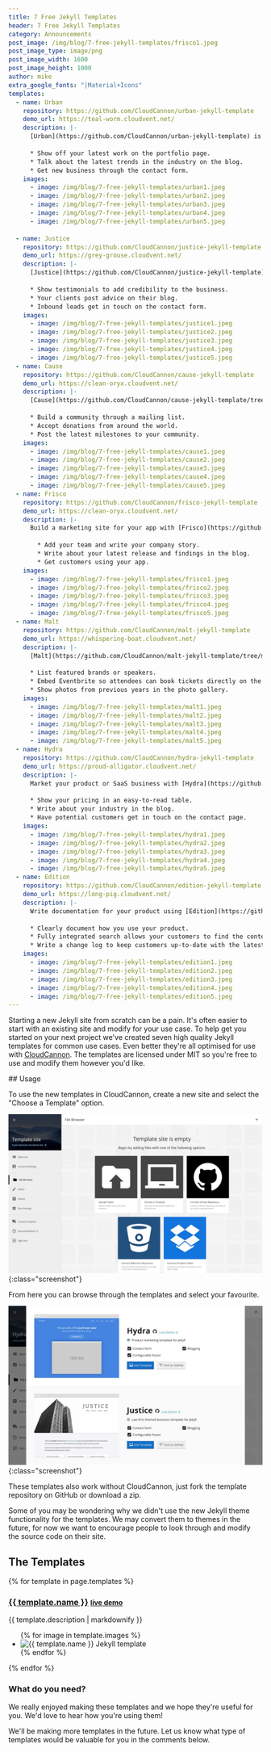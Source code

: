```yaml
---
title: 7 Free Jekyll Templates
header: 7 Free Jekyll Templates
category: Announcements
post_image: /img/blog/7-free-jekyll-templates/frisco1.jpeg
post_image_type: image/png
post_image_width: 1600
post_image_height: 1000
author: mike
extra_google_fonts: "|Material+Icons"
templates:
  - name: Urban
    repository: https://github.com/CloudCannon/urban-jekyll-template
    demo_url: https://teal-worm.cloudvent.net/
    description: |-
      [Urban](https://github.com/CloudCannon/urban-jekyll-template) is the perfect starting point for your Agency website.

      * Show off your latest work on the portfolio page.
      * Talk about the latest trends in the industry on the blog.
      * Get new business through the contact form.
    images:
      - image: /img/blog/7-free-jekyll-templates/urban1.jpeg
      - image: /img/blog/7-free-jekyll-templates/urban2.jpeg
      - image: /img/blog/7-free-jekyll-templates/urban3.jpeg
      - image: /img/blog/7-free-jekyll-templates/urban4.jpeg
      - image: /img/blog/7-free-jekyll-templates/urban5.jpeg

  - name: Justice
    repository: https://github.com/CloudCannon/justice-jekyll-template
    demo_url: https://grey-grouse.cloudvent.net/
    description: |-
      [Justice](https://github.com/CloudCannon/justice-jekyll-template) is a law firm themed template for Jekyll which can be modified to fit any local business.

      * Show testimonials to add credibility to the business.
      * Your clients post advice on their blog.
      * Inbound leads get in touch on the contact form.
    images:
      - image: /img/blog/7-free-jekyll-templates/justice1.jpeg
      - image: /img/blog/7-free-jekyll-templates/justice2.jpeg
      - image: /img/blog/7-free-jekyll-templates/justice3.jpeg
      - image: /img/blog/7-free-jekyll-templates/justice4.jpeg
      - image: /img/blog/7-free-jekyll-templates/justice5.jpeg
  - name: Cause
    repository: https://github.com/CloudCannon/cause-jekyll-template
    demo_url: https://clean-oryx.cloudvent.net/
    description: |-
      [Cause](https://github.com/CloudCannon/cause-jekyll-template/tree/master) is the perfect way for a non-profit  to get started with Jekyll.

      * Build a community through a mailing list.
      * Accept donations from around the world.
      * Post the latest milestones to your community.
    images:
      - image: /img/blog/7-free-jekyll-templates/cause1.jpeg
      - image: /img/blog/7-free-jekyll-templates/cause2.jpeg
      - image: /img/blog/7-free-jekyll-templates/cause3.jpeg
      - image: /img/blog/7-free-jekyll-templates/cause4.jpeg
      - image: /img/blog/7-free-jekyll-templates/cause5.jpeg
  - name: Frisco
    repository: https://github.com/CloudCannon/frisco-jekyll-template
    demo_url: https://clean-oryx.cloudvent.net/
    description: |-
      Build a marketing site for your app with [Frisco](https://github.com/CloudCannon/frisco-jekyll-template/tree/master).

        * Add your team and write your company story.
        * Write about your latest release and findings in the blog.
        * Get customers using your app.
    images:
      - image: /img/blog/7-free-jekyll-templates/frisco1.jpeg
      - image: /img/blog/7-free-jekyll-templates/frisco2.jpeg
      - image: /img/blog/7-free-jekyll-templates/frisco3.jpeg
      - image: /img/blog/7-free-jekyll-templates/frisco4.jpeg
      - image: /img/blog/7-free-jekyll-templates/frisco5.jpeg
  - name: Malt
    repository: https://github.com/CloudCannon/malt-jekyll-template
    demo_url: https://whispering-boat.cloudvent.net/
    description: |-
      [Malt](https://github.com/CloudCannon/malt-jekyll-template/tree/master) is a great starting point for an event website.

      * List featured brands or speakers.
      * Embed Eventbrite so attendees can book tickets directly on the site.
      * Show photos from previous years in the photo gallery.
    images:
      - image: /img/blog/7-free-jekyll-templates/malt1.jpeg
      - image: /img/blog/7-free-jekyll-templates/malt2.jpeg
      - image: /img/blog/7-free-jekyll-templates/malt3.jpeg
      - image: /img/blog/7-free-jekyll-templates/malt4.jpeg
      - image: /img/blog/7-free-jekyll-templates/malt5.jpeg
  - name: Hydra
    repository: https://github.com/CloudCannon/hydra-jekyll-template
    demo_url: https://proud-alligator.cloudvent.net/
    description: |-
      Market your product or SaaS business with [Hydra](https://github.com/CloudCannon/hydra-jekyll-template/tree/master).

      * Show your pricing in an easy-to-read table.
      * Write about your industry in the blog.
      * Have potential customers get in touch on the contact page.
    images:
      - image: /img/blog/7-free-jekyll-templates/hydra1.jpeg
      - image: /img/blog/7-free-jekyll-templates/hydra2.jpeg
      - image: /img/blog/7-free-jekyll-templates/hydra3.jpeg
      - image: /img/blog/7-free-jekyll-templates/hydra4.jpeg
      - image: /img/blog/7-free-jekyll-templates/hydra5.jpeg
  - name: Edition
    repository: https://github.com/CloudCannon/edition-jekyll-template
    demo_url: https://long-pig.cloudvent.net/
    description: |-
      Write documentation for your product using [Edition](https://github.com/CloudCannon/edition-jekyll-template/tree/master).

      * Clearly document how you use your product.
      * Fully integrated search allows your customers to find the content they're looking for.
      * Write a change log to keep customers up-to-date with the latest changes.
    images:
      - image: /img/blog/7-free-jekyll-templates/edition1.jpeg
      - image: /img/blog/7-free-jekyll-templates/edition2.jpeg
      - image: /img/blog/7-free-jekyll-templates/edition3.jpeg
      - image: /img/blog/7-free-jekyll-templates/edition4.jpeg
      - image: /img/blog/7-free-jekyll-templates/edition5.jpeg
---
```

Starting a new Jekyll site from scratch can be a pain. It's often easier to start with an existing site and modify for your use case. To help get you started on your next project we've created seven high quality Jekyll templates for common use cases. Even better they're all optimised for use with [CloudCannon](https://cloudcannon.com). The templates are licensed under MIT so you're free to use and modify them however you'd like.

<link type="text/css" rel="stylesheet" href="/css/lightslider.css" />
<link rel="stylesheet" href="https://maxcdn.bootstrapcdn.com/font-awesome/4.4.0/css/font-awesome.min.css">
<style>

</style>
## Usage

To use the new templates in CloudCannon, create a new site and select the "Choose a Template" option.

![Choose a jekyll template](/img/blog/7-free-jekyll-templates/choose.jpeg){:class="screenshot"}

From here you can browse through the templates and select your favourite.

![List of jekyll templates](/img/blog/7-free-jekyll-templates/templates.jpeg){:class="screenshot"}

These templates also work without CloudCannon, just fork the template repository on GitHub or download a zip.

Some of you may be wondering why we didn't use the new Jekyll theme functionality for the templates. We may convert them to themes in the future, for now we want to encourage people to look through and modify the source code on their site.

## The Templates

{% for template in page.templates %}
<h3>
	<a href="{{ template.repository }}">{{ template.name }}</a>
	<small><a href="{{ template.demo_url }}" target="_blank">live demo <i class="fa fa-external-link" aria-hidden="true"></i></a></small>
</h3>

{{ template.description | markdownify }}

<ul class="photo-gallery">
	{% for image in template.images %}
		<li><img class="screenshot" src="{{ image.image }}" alt="{{ template.name }} Jekyll template"></li>
	{% endfor %}
</ul>
{% endfor %}

### What do you need?

We really enjoyed making these templates and we hope they're useful for you. We'd love to hear how you're using them!

We'll be making more templates in the future. Let us know what type of templates would be valuable for you in the comments below.

<script src="/js/lightslider.js"></script>

<script type="text/javascript">
	$(document).ready(function () {
		$(".photo-gallery img").each(function() {
			var $this = $(this);
			var src = $this.attr('src');
			$this.parent().attr('data-thumb', src);
			$this.parent().attr('data-src', src);
		});

		$(".photo-gallery").lightSlider({
			gallery: true,
			item: 1,
			loop: true,
			thumbItem: 5,
			thumbMargin: 20,
			slideMargin: 0,
			enableDrag: false,
			currentPagerPosition: "left",
		});
	});
</script>
